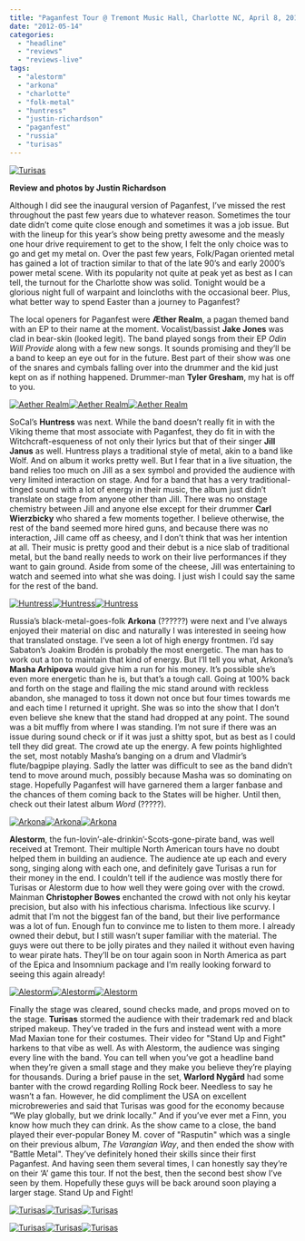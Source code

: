 ```yaml
---
title: "Paganfest Tour @ Tremont Music Hall, Charlotte NC, April 8, 2012"
date: "2012-05-14"
categories: 
  - "headline"
  - "reviews"
  - "reviews-live"
tags: 
  - "alestorm"
  - "arkona"
  - "charlotte"
  - "folk-metal"
  - "huntress"
  - "justin-richardson"
  - "paganfest"
  - "russia"
  - "turisas"
---
```


[![Turisas](http://www.hellbound.ca/wp-content/uploads/2012/05/turisas_03.jpg "Turisas")](http://www.hellbound.ca/wp-content/uploads/2012/05/turisas_03.jpg)

**Review and photos by Justin Richardson**

Although I did see the inaugural version of Paganfest, I’ve missed the rest throughout the past few years due to whatever reason. Sometimes the tour date didn’t come quite close enough and sometimes it was a job issue. But with the lineup for this year’s show being pretty awesome and the measly one hour drive requirement to get to the show, I felt the only choice was to go and get my metal on. Over the past few years, Folk/Pagan oriented metal has gained a lot of traction similar to that of the late 90’s and early 2000’s power metal scene. With its popularity not quite at peak yet as best as I can tell, the turnout for the Charlotte show was solid. Tonight would be a glorious night full of warpaint and loincloths with the occasional beer. Plus, what better way to spend Easter than a journey to Paganfest?

The local openers for Paganfest were **Æther Realm**, a pagan themed band with an EP to their name at the moment. Vocalist/bassist **Jake Jones** was clad in bear-skin (looked legit). The band played songs from their EP _Odin Will Provide_ along with a few new songs. It sounds promising and they’ll be a band to keep an eye out for in the future. Best part of their show was one of the snares and cymbals falling over into the drummer and the kid just kept on as if nothing happened. Drummer-man **Tyler Gresham**, my hat is off to you.

[![Aether Realm](http://www.hellbound.ca/wp-content/uploads/2012/05/aether_realm_03-182x182.jpg "Aether Realm")](http://www.hellbound.ca/wp-content/uploads/2012/05/aether_realm_03.jpg)[![Aether Realm](http://www.hellbound.ca/wp-content/uploads/2012/05/aether_realm_02-182x182.jpg "Aether Realm")](http://www.hellbound.ca/wp-content/uploads/2012/05/aether_realm_02.jpg)[![Aether Realm](http://www.hellbound.ca/wp-content/uploads/2012/05/aether_realm_01-182x182.jpg "Aether Realm")](http://www.hellbound.ca/wp-content/uploads/2012/05/aether_realm_01.jpg)

SoCal’s **Huntress** was next. While the band doesn’t really fit in with the Viking theme that most associate with Paganfest, they do fit in with the Witchcraft-esqueness of not only their lyrics but that of their singer **Jill Janus** as well. Huntress plays a traditional style of metal, akin to a band like Wolf. And on album it works pretty well. But I fear that in a live situation, the band relies too much on Jill as a sex symbol and provided the audience with very limited interaction on stage. And for a band that has a very traditional-tinged sound with a lot of energy in their music, the album just didn’t translate on stage from anyone other than Jill. There was no onstage chemistry between Jill and anyone else except for their drummer **Carl Wierzbicky** who shared a few moments together. I believe otherwise, the rest of the band seemed more hired guns, and because there was no interaction, Jill came off as cheesy, and I don’t think that was her intention at all. Their music is pretty good and their debut is a nice slab of traditional metal, but the band really needs to work on their live performances if they want to gain ground. Aside from some of the cheese, Jill was entertaining to watch and seemed into what she was doing. I just wish I could say the same for the rest of the band.

[![Huntress](http://www.hellbound.ca/wp-content/uploads/2012/05/huntress_02-182x182.jpg "Huntress")](http://www.hellbound.ca/wp-content/uploads/2012/05/huntress_02.jpg)[![Huntress](http://www.hellbound.ca/wp-content/uploads/2012/05/huntress_03-182x182.jpg "Huntress")](http://www.hellbound.ca/wp-content/uploads/2012/05/huntress_03.jpg)[![Huntress](http://www.hellbound.ca/wp-content/uploads/2012/05/huntress_04-182x182.jpg "Huntress")](http://www.hellbound.ca/wp-content/uploads/2012/05/huntress_04.jpg)

Russia’s black-metal-goes-folk **Arkona** (??????) were next and I’ve always enjoyed their material on disc and naturally I was interested in seeing how that translated onstage. I’ve seen a lot of high energy frontmen. I’d say Sabaton’s Joakim Brodén is probably the most energetic. The man has to work out a ton to maintain that kind of energy. But I’ll tell you what, Arkona’s **Masha Arhipova** would give him a run for his money. It’s possible she’s even more energetic than he is, but that’s a tough call. Going at 100% back and forth on the stage and flailing the mic stand around with reckless abandon, she managed to toss it down not once but four times towards me and each time I returned it upright. She was so into the show that I don’t even believe she knew that the stand had dropped at any point. The sound was a bit muffly from where I was standing. I’m not sure if there was an issue during sound check or if it was just a shitty spot, but as best as I could tell they did great. The crowd ate up the energy. A few points highlighted the set, most notably Masha’s banging on a drum and Vladmir’s flute/bagpipe playing. Sadly the latter was difficult to see as the band didn’t tend to move around much, possibly because Masha was so dominating on stage. Hopefully Paganfest will have garnered them a larger fanbase and the chances of them coming back to the States will be higher. Until then, check out their latest album _Word_ (?????).

[![Arkona](http://www.hellbound.ca/wp-content/uploads/2012/05/arkona_01-182x182.jpg "Arkona")](http://www.hellbound.ca/wp-content/uploads/2012/05/arkona_01.jpg)[![Arkona](http://www.hellbound.ca/wp-content/uploads/2012/05/arkona_02-182x182.jpg "Arkona")](http://www.hellbound.ca/wp-content/uploads/2012/05/arkona_02.jpg)[![Arkona](http://www.hellbound.ca/wp-content/uploads/2012/05/arkona_03-182x182.jpg "Arkona")](http://www.hellbound.ca/wp-content/uploads/2012/05/arkona_03.jpg)

**Alestorm**, the fun-lovin’-ale-drinkin’-Scots-gone-pirate band, was well received at Tremont. Their multiple North American tours have no doubt helped them in building an audience. The audience ate up each and every song, singing along with each one, and definitely gave Turisas a run for their money in the end. I couldn’t tell if the audience was mostly there for Turisas or Alestorm due to how well they were going over with the crowd. Mainman **Christopher Bowes** enchanted the crowd with not only his keytar precision, but also with his infectious charisma. Infectious like scurvy. I admit that I’m not the biggest fan of the band, but their live performance was a lot of fun. Enough fun to convince me to listen to them more. I already owned their debut, but I still wasn’t super familiar with the material. The guys were out there to be jolly pirates and they nailed it without even having to wear pirate hats. They’ll be on tour again soon in North America as part of the Epica and Insomnium package and I’m really looking forward to seeing this again already!

[![Alestorm](http://www.hellbound.ca/wp-content/uploads/2012/05/alestorm_01-182x182.jpg "Alestorm")](http://www.hellbound.ca/wp-content/uploads/2012/05/alestorm_01.jpg)[![Alestorm](http://www.hellbound.ca/wp-content/uploads/2012/05/alestorm_03-182x182.jpg "Alestorm")](http://www.hellbound.ca/wp-content/uploads/2012/05/alestorm_03.jpg)[![Alestorm](http://www.hellbound.ca/wp-content/uploads/2012/05/alestorm_04-182x182.jpg "Alestorm")](http://www.hellbound.ca/wp-content/uploads/2012/05/alestorm_04.jpg)

Finally the stage was cleared, sound checks made, and props moved on to the stage. **Turisas** stormed the audience with their trademark red and black striped makeup. They’ve traded in the furs and instead went with a more Mad Maxian tone for their costumes. Their video for "Stand Up and Fight" harkens to that vibe as well. As with Alestorm, the audience was singing every line with the band. You can tell when you’ve got a headline band when they’re given a small stage and they make you believe they’re playing for thousands. During a brief pause in the set, **Warlord Nygård** had some banter with the crowd regarding Rolling Rock beer. Needless to say he wasn’t a fan. However, he did compliment the USA on excellent microbreweries and said that Turisas was good for the economy because “We play globally, but we drink locally.” And if you’ve ever met a Finn, you know how much they can drink. As the show came to a close, the band played their ever-popular Boney M. cover of "Rasputin" which was a single on their previous album, _The Varangian Way_, and then ended the show with "Battle Metal". They’ve definitely honed their skills since their first Paganfest. And having seen them several times, I can honestly say they’re on their ‘A’ game this tour. If not the best, then the second best show I’ve seen by them. Hopefully these guys will be back around soon playing a larger stage. Stand Up and Fight!

[![Turisas](http://www.hellbound.ca/wp-content/uploads/2012/05/turisas_07-182x182.jpg "Turisas")](http://www.hellbound.ca/wp-content/uploads/2012/05/turisas_07.jpg)[![Turisas](http://www.hellbound.ca/wp-content/uploads/2012/05/turisas_06-182x182.jpg "Turisas")](http://www.hellbound.ca/wp-content/uploads/2012/05/turisas_06.jpg)[![Turisas](http://www.hellbound.ca/wp-content/uploads/2012/05/turisas_05-182x182.jpg "Turisas")](http://www.hellbound.ca/wp-content/uploads/2012/05/turisas_05.jpg)

[![Turisas](http://www.hellbound.ca/wp-content/uploads/2012/05/turisas_04-182x182.jpg "Turisas")](http://www.hellbound.ca/wp-content/uploads/2012/05/turisas_04.jpg)[![Turisas](http://www.hellbound.ca/wp-content/uploads/2012/05/turisas_02-182x182.jpg "Turisas")](http://www.hellbound.ca/wp-content/uploads/2012/05/turisas_02.jpg)[![Turisas](http://www.hellbound.ca/wp-content/uploads/2012/05/turisas_01-182x182.jpg "Turisas")](http://www.hellbound.ca/wp-content/uploads/2012/05/turisas_01.jpg)
